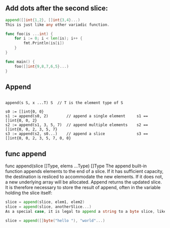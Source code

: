 ## Add dots after the second slice:

```go
append([]int{1,2}, []int{3,4}...)
This is just like any other variadic function.

func foo(is ...int) {
    for i := 0; i < len(is); i++ {
        fmt.Println(is[i])
    }
}

func main() {
    foo([]int{9,8,7,6,5}...)
}
```


## Append 

```golang

append(s S, x ...T) S  // T is the element type of S

s0 := []int{0, 0}
s1 := append(s0, 2)        // append a single element     s1 == []int{0, 0, 2}
s2 := append(s1, 3, 5, 7)  // append multiple elements    s2 == []int{0, 0, 2, 3, 5, 7}
s3 := append(s2, s0...)    // append a slice              s3 == []int{0, 0, 2, 3, 5, 7, 0, 0}
```

## func append
func append(slice []Type, elems ...Type) []Type The append built-in function appends elements to the end of a slice. If it has sufficient capacity, the destination is resliced to accommodate the new elements. If it does not, a new underlying array will be allocated. Append returns the updated slice. It is therefore necessary to store the result of append, often in the variable holding the slice itself:

```go
slice = append(slice, elem1, elem2)
slice = append(slice, anotherSlice...)
As a special case, it is legal to append a string to a byte slice, like this:

slice = append([]byte("hello "), "world"...)
```


